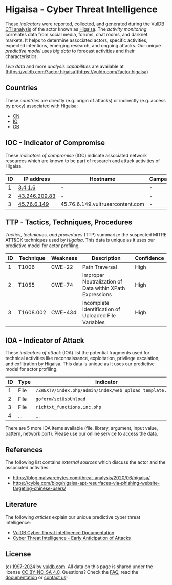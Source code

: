 # Higaisa - Cyber Threat Intelligence

These _indicators_ were reported, collected, and generated during the [VulDB CTI analysis](https://vuldb.com/?kb.cti) of the actor known as [Higaisa](https://vuldb.com/?actor.higaisa). The _activity monitoring_ correlates data from social media, forums, chat rooms, and darknet markets. It helps to determine associated actors, specific activities, expected intentions, emerging research, and ongoing attacks. Our unique _predictive model_ uses _big data_ to forecast activities and their characteristics.

_Live data_ and more _analysis capabilities_ are available at [https://vuldb.com/?actor.higaisa](https://vuldb.com/?actor.higaisa)

## Countries

These _countries_ are directly (e.g. origin of attacks) or indirectly (e.g. access by proxy) associated with Higaisa:

* [CN](https://vuldb.com/?country.cn)
* [IO](https://vuldb.com/?country.io)
* [GB](https://vuldb.com/?country.gb)

## IOC - Indicator of Compromise

These _indicators of compromise_ (IOC) indicate associated network resources which are known to be part of research and attack activities of Higaisa.

ID | IP address | Hostname | Campaign | Confidence
-- | ---------- | -------- | -------- | ----------
1 | [3.4.1.6](https://vuldb.com/?ip.3.4.1.6) | - | - | High
2 | [43.246.209.83](https://vuldb.com/?ip.43.246.209.83) | - | - | High
3 | [45.76.6.149](https://vuldb.com/?ip.45.76.6.149) | 45.76.6.149.vultrusercontent.com | - | Medium

## TTP - Tactics, Techniques, Procedures

_Tactics, techniques, and procedures_ (TTP) summarize the suspected MITRE ATT&CK techniques used by _Higaisa_. This data is unique as it uses our predictive model for actor profiling.

ID | Technique | Weakness | Description | Confidence
-- | --------- | -------- | ----------- | ----------
1 | T1006 | CWE-22 | Path Traversal | High
2 | T1055 | CWE-74 | Improper Neutralization of Data within XPath Expressions | High
3 | T1608.002 | CWE-434 | Incomplete Identification of Uploaded File Variables | High

## IOA - Indicator of Attack

These _indicators of attack_ (IOA) list the potential fragments used for technical activities like reconnaissance, exploitation, privilege escalation, and exfiltration by Higaisa. This data is unique as it uses our predictive model for actor profiling.

ID | Type | Indicator | Confidence
-- | ---- | --------- | ----------
1 | File | `/ZHGXTV/index.php/admin/index/web_upload_template.html` | High
2 | File | `goform/setUsbUnload` | High
3 | File | `richtxt_functions.inc.php` | High
4 | ... | ... | ...

There are 5 more IOA items available (file, library, argument, input value, pattern, network port). Please use our online service to access the data.

## References

The following list contains _external sources_ which discuss the actor and the associated activities:

* https://blog.malwarebytes.com/threat-analysis/2020/06/higaisa/
* https://cyble.com/blog/higaisa-apt-resurfaces-via-phishing-website-targeting-chinese-users/

## Literature

The following _articles_ explain our unique predictive cyber threat intelligence:

* [VulDB Cyber Threat Intelligence Documentation](https://vuldb.com/?kb.cti)
* [Cyber Threat Intelligence - Early Anticipation of Attacks](https://www.scip.ch/en/?labs.20201022)

## License

(c) [1997-2024](https://vuldb.com/?kb.changelog) by [vuldb.com](https://vuldb.com/?kb.about). All data on this page is shared under the license [CC BY-NC-SA 4.0](https://creativecommons.org/licenses/by-nc-sa/4.0/). Questions? Check the [FAQ](https://vuldb.com/?kb.faq), read the [documentation](https://vuldb.com/?kb) or [contact us](https://vuldb.com/?contact)!
